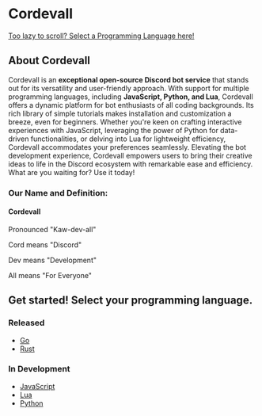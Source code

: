 # Cordevall
<a href="https://github.com/Eveeifyeve/Cordevall/blob/main/README.md#get-started-select-your-programming-language">Too lazy to scroll? Select a Programming Language here!</a>

## About Cordevall
Cordevall is an **exceptional open-source Discord bot service** that stands out for its versatility and user-friendly approach. With support for multiple programming languages, including **JavaScript, Python, and Lua**, Cordevall offers a dynamic platform for bot enthusiasts of all coding backgrounds. Its rich library of simple tutorials makes installation and customization a breeze, even for beginners. Whether you're keen on crafting interactive experiences with JavaScript, leveraging the power of Python for data-driven functionalities, or delving into Lua for lightweight efficiency, Cordevall accommodates your preferences seamlessly. Elevating the bot development experience, Cordevall empowers users to bring their creative ideas to life in the Discord ecosystem with remarkable ease and efficiency. What are you waiting for? Use it today!

### Our Name and Definition:
#### Cordevall
Pronounced "Kaw-dev-all"

Cord means "Discord"

Dev means "Development"

All means "For Everyone"

## Get started! Select your programming language.
### Released
- <a href="https://github.com/Eveeifyeve/Cordevall-Go/tree/main#readme">Go</a>
- <a href="https://github.com/Eveeifyeve/Cordevall-Rust/tree/main#readme">Rust</a>

### In Development
- <a href="https://github.com/Eveeifyeve/Cordevall-JS/tree/main#readme">JavaScript</a>
- <a href="https://github.com/Eveeifyeve/Cordevall-Lua/tree/main#readme">Lua</a>
- <a href="https://github.com/Eveeifyeve/Cordevall-Py/tree/main#readme">Python</a>
